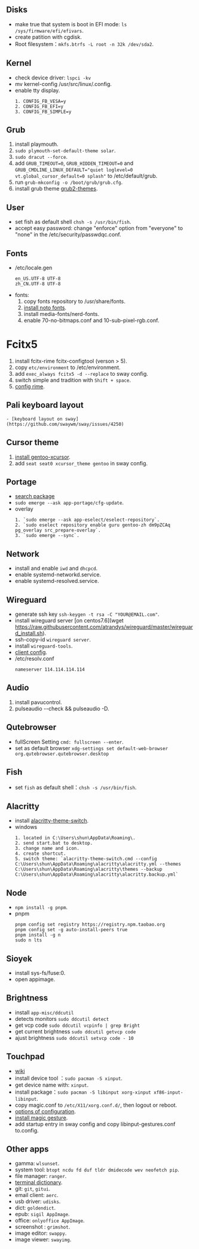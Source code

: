 ## Disks
  - make true that system is boot in EFI mode: `ls /sys/firmware/efi/efivars`.
  - create patition with cgdisk.
  - Root filesystem：`mkfs.btrfs -L root -n 32k /dev/sda2`.

## Kernel
  - check device driver: `lspci -kv`
  - mv kernel-config /usr/src/linux/.config.
  - enable tty display.
    ```
    1. CONFIG_FB_VESA=y
    2. CONFIG_FB_EFI=y
    3. CONFIG_FB_SIMPLE=y
    ```

## Grub
  1. install playmouth.
  2. `sudo plymouth-set-default-theme solar`.
  3. `sudo dracut --force`.
  4. add `GRUB_TIMEOUT=0`, `GRUB_HIDDEN_TIMEOUT=0` and `GRUB_CMDLINE_LINUX_DEFAULT="quiet loglevel=0 vt.global_cursor_default=0 splash"` to /etc/default/grub.
  5. run `grub-mkconfig -o /boot/grub/grub.cfg`.
  6. install grub theme [grub2-themes](https://github.com/vinceliuice).

## User
  - set fish as default shell `chsh -s /usr/bin/fish`.
  - accept easy password: change "enforce" option from "everyone" to "none" in the /etc/security/passwdqc.conf.

## Fonts
  - /etc/locale.gen
    ```
    en_US.UTF-8 UTF-8
    zh_CN.UTF-8 UTF-8
    ```
  - fonts:
    1. copy fonts repository to /usr/share/fonts.
    2. [install noto fonts](https://wiki.gentoo.org/wiki/Fontconfig).
    3. install media-fonts/nerd-fonts.
    4. enable 70-no-bitmaps.conf and 10-sub-pixel-rgb.conf.

# Fcitx5
  1. install fcitx-rime fcitx-configtool (verson > 5).
  2. copy `etc/environment` to /etc/environment.
  3. add `exec_always fcitx5 -d --replace` to sway config.
  4. switch simple and tradition with `Shift + space`.
  5. [config rime](https://github.com/rime/home/wiki).

## Pali keyboard layout
	- [keyboard layout on sway](https://github.com/swaywm/sway/issues/4250)

## Cursor theme
  1. [install gentoo-xcursor](https://wiki.gentoo.org/wiki/Cursor_themes).
  2. add `seat seat0 xcursor_theme gentoo` in sway config.

## Portage
  - [search package](https://gpo.zugaina.org/app-i18n/fcitx)
  - `sudo emerge --ask app-portage/cfg-update`.
  - overlay
    ```
    1. `sudo emerge --ask app-eselect/eselect-repository`.
    2. `sudo eselect repository enable guru gentoo-zh dm9pZCAq pg_overlay src_prepare-overlay`.
    3. `sudo emerge --sync`.
    ```

## Network
  - install and enable `iwd` and `dhcpcd`.
  - enable systemd-networkd.service.
  - enable systemd-resolved.service.

## Wireguard
  - generate ssh key `ssh-keygen -t rsa -C "YOUR@EMAIL.com"`.
  - install wireguard server [on centos7.6](wget https://raw.githubusercontent.com/atrandys/wireguard/master/wireguard_install.sh).
  - ssh-copy-id `wireguard server`.
  - install `wireguard-tools`.
  - [client config](https://tech.serhatteker.com/post/2021-01/how-to-set-up-wireguard-client-on-ubuntu-desktop/).
  - /etc/resolv.conf
    ```
    nameserver 114.114.114.114
    ```

## Audio
  1. install pavucontrol.
  2. pulseaudio --check && pulseaudio -D.

## Qutebrowser
  - fullScreen Setting `cmd: fullscreen --enter`.
  - set as default browser `xdg-settings set default-web-browser org.qutebrowser.qutebrowser.desktop`

## Fish
  - set `fish` as default shell：`chsh -s /usr/bin/fish`.

## Alacritty
  - install [alacritty-theme-switch](https://github.com/tichopad/alacritty-theme-switch).
  - windows
    ```
    1. located in C:\Users\shun\AppData\Roaming\.
    2. send start.bat to desktop.
    3. change name and icon.
    4. create shortcut.
    5. switch theme: `alacritty-theme-switch.cmd --config C:\Users\shun\AppData\Roaming\alacritty\alacritty.yml --themes C:\Users\shun\AppData\Roaming\alacritty\themes --backup C:\Users\shun\AppData\Roaming\alacritty\alacritty.backup.yml`
    ```

## Node
  - `npm install -g pnpm`.
  - pnpm
    ```
    pnpm config set registry https://registry.npm.taobao.org
    pnpm config set -g auto-install-peers true
    pnpm install -g n
    sudo n lts
    ```

## Sioyek
  - install sys-fs/fuse:0.
  - open appimage.

## Brightness 
  - install `app-misc/ddcutil`
  - detects monitors `sudo ddcutil detect`
  - get vcp code `sudo ddcutil vcpinfo | grep Bright`
  - get current brightness `sudo ddcutil getvcp code`
  - ajust brightness `sudo ddcutil setvcp code - 10`

## Touchpad
  - [wiki](https://wiki.archlinux.org/title/Libinput)
  - install device tool ：`sudo pacman -S xinput`.
  - get device name with: `xinput`.
  - install package：`sudo pacman -S libinput xorg-xinput xf86-input-libinput`.
  - copy magic.conf to `/etc/X11/xorg.conf.d/`, then logout or reboot.
  - [options of configuration](https://man.archlinux.org/man/libinput.4).
  - [install magic gesture](https://github.com/bulletmark/libinput-gestures).
  - add startup entry in sway config and copy libinput-gestures.conf to.config.

## Other apps
  - gamma: `wlsunset`.
  - system tool: `btopt ncdu fd duf tldr dmidecode wev neofetch pip`.
  - file manager: `ranger`.
  - [terminal dictionary](https://github.com/xueyuanl/cambrinary).
  - git: `git`, `gitui`.
  - email client: `aerc`.
  - usb driver: `udisks`.
  - dict: `goldendict`.
  - epub: `sigil AppImage`.
  - office: `onlyoffice AppImage`.
  - screenshot : `grimshot`.
  - image editor: `swappy`.
  - image viewer: `swayimg`.


